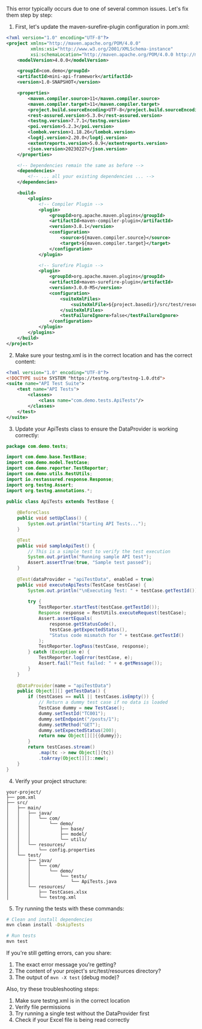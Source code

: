 This error typically occurs due to one of several common issues. Let's fix them step by step:

1. First, let's update the maven-surefire-plugin configuration in pom.xml:

```xml
<?xml version="1.0" encoding="UTF-8"?>
<project xmlns="http://maven.apache.org/POM/4.0.0"
         xmlns:xsi="http://www.w3.org/2001/XMLSchema-instance"
         xsi:schemaLocation="http://maven.apache.org/POM/4.0.0 http://maven.apache.org/xsd/maven-4.0.0.xsd">
    <modelVersion>4.0.0</modelVersion>

    <groupId>com.demo</groupId>
    <artifactId>mini-api-framework</artifactId>
    <version>1.0-SNAPSHOT</version>

    <properties>
        <maven.compiler.source>11</maven.compiler.source>
        <maven.compiler.target>11</maven.compiler.target>
        <project.build.sourceEncoding>UTF-8</project.build.sourceEncoding>
        <rest-assured.version>5.3.0</rest-assured.version>
        <testng.version>7.7.1</testng.version>
        <poi.version>5.2.3</poi.version>
        <lombok.version>1.18.26</lombok.version>
        <log4j.version>2.20.0</log4j.version>
        <extentreports.version>5.0.9</extentreports.version>
        <json.version>20230227</json.version>
    </properties>

    <!-- Dependencies remain the same as before -->
    <dependencies>
        <!-- ... all your existing dependencies ... -->
    </dependencies>

    <build>
        <plugins>
            <!-- Compiler Plugin -->
            <plugin>
                <groupId>org.apache.maven.plugins</groupId>
                <artifactId>maven-compiler-plugin</artifactId>
                <version>3.8.1</version>
                <configuration>
                    <source>${maven.compiler.source}</source>
                    <target>${maven.compiler.target}</target>
                </configuration>
            </plugin>

            <!-- Surefire Plugin -->
            <plugin>
                <groupId>org.apache.maven.plugins</groupId>
                <artifactId>maven-surefire-plugin</artifactId>
                <version>3.0.0-M5</version>
                <configuration>
                    <suiteXmlFiles>
                        <suiteXmlFile>${project.basedir}/src/test/resources/testng.xml</suiteXmlFile>
                    </suiteXmlFiles>
                    <testFailureIgnore>false</testFailureIgnore>
                </configuration>
            </plugin>
        </plugins>
    </build>
</project>

```

2. Make sure your testng.xml is in the correct location and has the correct content:

```xml
<?xml version="1.0" encoding="UTF-8"?>
<!DOCTYPE suite SYSTEM "https://testng.org/testng-1.0.dtd">
<suite name="API Test Suite">
    <test name="API Tests">
        <classes>
            <class name="com.demo.tests.ApiTests"/>
        </classes>
    </test>
</suite>

```

3. Update your ApiTests class to ensure the DataProvider is working correctly:

```java
package com.demo.tests;

import com.demo.base.TestBase;
import com.demo.model.TestCase;
import com.demo.reporter.TestReporter;
import com.demo.utils.RestUtils;
import io.restassured.response.Response;
import org.testng.Assert;
import org.testng.annotations.*;

public class ApiTests extends TestBase {
    
    @BeforeClass
    public void setUpClass() {
        System.out.println("Starting API Tests...");
    }

    @Test
    public void sampleApiTest() {
        // This is a simple test to verify the test execution
        System.out.println("Running sample API test");
        Assert.assertTrue(true, "Sample test passed");
    }
    
    @Test(dataProvider = "apiTestData", enabled = true)
    public void executeApiTests(TestCase testCase) {
        System.out.println("\nExecuting Test: " + testCase.getTestId());
        
        try {
            TestReporter.startTest(testCase.getTestId());
            Response response = RestUtils.executeRequest(testCase);
            Assert.assertEquals(
                response.getStatusCode(), 
                testCase.getExpectedStatus(), 
                "Status code mismatch for " + testCase.getTestId()
            );
            TestReporter.logPass(testCase, response);
        } catch (Exception e) {
            TestReporter.logError(testCase, e);
            Assert.fail("Test failed: " + e.getMessage());
        }
    }
    
    @DataProvider(name = "apiTestData")
    public Object[][] getTestData() {
        if (testCases == null || testCases.isEmpty()) {
            // Return a dummy test case if no data is loaded
            TestCase dummy = new TestCase();
            dummy.setTestId("TC001");
            dummy.setEndpoint("/posts/1");
            dummy.setMethod("GET");
            dummy.setExpectedStatus(200);
            return new Object[][]{{dummy}};
        }
        return testCases.stream()
            .map(tc -> new Object[]{tc})
            .toArray(Object[][]::new);
    }
}

```

4. Verify your project structure:
```
your-project/
├── pom.xml
├── src/
│   ├── main/
│   │   ├── java/
│   │   │   └── com/
│   │   │       └── demo/
│   │   │           ├── base/
│   │   │           ├── model/
│   │   │           └── utils/
│   │   └── resources/
│   │       └── config.properties
│   └── test/
│       ├── java/
│       │   └── com/
│       │       └── demo/
│       │           └── tests/
│       │               └── ApiTests.java
│       └── resources/
│           ├── TestCases.xlsx
│           └── testng.xml
```

5. Try running the tests with these commands:
```bash
# Clean and install dependencies
mvn clean install -DskipTests

# Run tests
mvn test
```

If you're still getting errors, can you share:
1. The exact error message you're getting?
2. The content of your project's src/test/resources directory?
3. The output of `mvn -X test` (debug mode)?

Also, try these troubleshooting steps:
1. Make sure testng.xml is in the correct location
2. Verify file permissions
3. Try running a single test without the DataProvider first
4. Check if your Excel file is being read correctly
